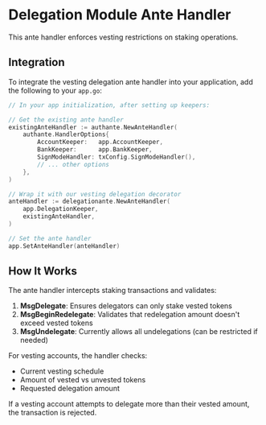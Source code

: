 # Delegation Module Ante Handler

This ante handler enforces vesting restrictions on staking operations.

## Integration

To integrate the vesting delegation ante handler into your application, add the following to your `app.go`:

```go
// In your app initialization, after setting up keepers:

// Get the existing ante handler
existingAnteHandler := authante.NewAnteHandler(
    authante.HandlerOptions{
        AccountKeeper:   app.AccountKeeper,
        BankKeeper:      app.BankKeeper,
        SignModeHandler: txConfig.SignModeHandler(),
        // ... other options
    },
)

// Wrap it with our vesting delegation decorator
anteHandler := delegationante.NewAnteHandler(
    app.DelegationKeeper,
    existingAnteHandler,
)

// Set the ante handler
app.SetAnteHandler(anteHandler)
```

## How It Works

The ante handler intercepts staking transactions and validates:

1. **MsgDelegate**: Ensures delegators can only stake vested tokens
2. **MsgBeginRedelegate**: Validates that redelegation amount doesn't exceed vested tokens
3. **MsgUndelegate**: Currently allows all undelegations (can be restricted if needed)

For vesting accounts, the handler checks:
- Current vesting schedule
- Amount of vested vs unvested tokens
- Requested delegation amount

If a vesting account attempts to delegate more than their vested amount, the transaction is rejected.